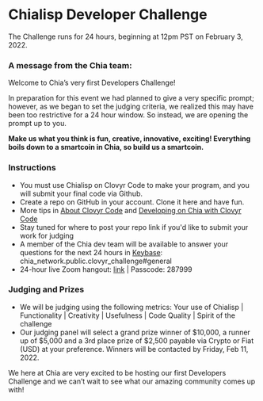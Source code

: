 # Chialisp Developer Challenge

The Challenge runs for 24 hours, beginning at 12pm PST on February 3, 2022.

### A message from the Chia team: 

Welcome to Chia’s very first Developers Challenge!  

In preparation for this event we had planned to give a very specific prompt; however, as we began to set the judging criteria, we realized this may have been too restrictive for a 24 hour window. So instead, we are opening the prompt up to you. 

**Make us what you think is fun, creative, innovative, exciting! Everything boils down to a smartcoin in Chia, so build us a smartcoin.**
 
### Instructions

* You must use Chialisp on Clovyr Code to make your program, and you will submit your final code via Github.
* Create a repo on GitHub in your account. Clone it here and have fun. 
* More tips in [About Clovyr Code](https://github.com/clovyr/chia-example/blob/main/intro/98-About-Clovyr-Code.md) and [Developing on Chia with Clovyr Code](https://github.com/clovyr/chia-example/blob/main/intro/02-Getting-Started.md)
* Stay tuned for where to post your repo link if you'd like to submit your work for judging
* A member of the Chia dev team will be available to answer your questions for the next 24 hours in [Keybase](https://keybase.io): chia_network.public.clovyr_challenge#general 
* 24-hour live Zoom hangout: [link](https://chia-net.zoom.us/j/83807682642?pwd=QlMweStJRnBKM2NxTjBlYzJTbkhxQT09) | Passcode: 287999

### Judging and Prizes

* We will be judging using the following metrics: Your use of Chialisp | Functionality | Creativity | Usefulness | Code Quality | Spirit of the challenge 
* Our judging panel will select a grand prize winner of $10,000, a runner up of $5,000 and a 3rd place prize of $2,500 payable via Crypto or Fiat (USD) at your preference. Winners will be contacted by Friday, Feb 11, 2022. 

We here at Chia are very excited to be hosting our first Developers Challenge and we can’t wait to see what our amazing community comes up with!
